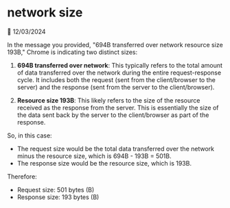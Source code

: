 # network size

📅 12/03/2024

In the message you provided, "694B transferred over network resource size 193B," Chrome is indicating two distinct sizes:

1. **694B transferred over network**: This typically refers to the total amount of data transferred over the network during the entire request-response cycle. It includes both the request (sent from the client/browser to the server) and the response (sent from the server to the client/browser).

2. **Resource size 193B**: This likely refers to the size of the resource received as the response from the server. This is essentially the size of the data sent back by the server to the client/browser as part of the response.

So, in this case:

- The request size would be the total data transferred over the network minus the resource size, which is 694B - 193B = 501B.
- The response size would be the resource size, which is 193B.

Therefore:
- Request size: 501 bytes (B)
- Response size: 193 bytes (B)



